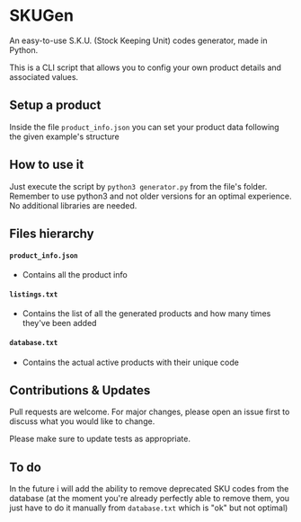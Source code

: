 
# SKUGen

An easy-to-use S.K.U. (Stock Keeping Unit) codes generator, made in Python.

This is a CLI script that allows you to config your own product details and associated values.

## Setup a product
Inside the file `product_info.json` you can set your product data following the given example's structure

## How to use it
Just execute the script by `python3 generator.py` from the file's folder. Remember to use python3 and not older versions for an optimal experience. No additional libraries are needed.

## Files hierarchy
#### `product_info.json`
 - Contains all the product info
 #### `listings.txt`
 - Contains the list of all the generated products and how many times they've been added
 #### `database.txt`
 - Contains the actual active products with their unique code

## Contributions & Updates
Pull requests are welcome. For major changes, please open an issue first to discuss what you would like to change.

Please make sure to update tests as appropriate.

## To do
In the future i will add the ability to remove deprecated SKU codes from the database 
(at the moment you're already perfectly able to remove them, you just have to do it manually from `database.txt` which is "ok" but not optimal)